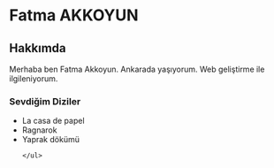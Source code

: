 <!DOCTYPE html>
<html lang="tr">
<head>
    <meta charset="UTF-8">
    <meta name="viewport" content="width=device-width, initial-scale=1.0">
    <title>FATMANIN SAYFASI</title>
</head>
<body>
    <h1>Fatma AKKOYUN</h1>
    <h2>Hakkımda</h2>
    <p>Merhaba ben Fatma Akkoyun. Ankarada yaşıyorum. Web geliştirme ile ilgileniyorum.</p>
    <h3>Sevdiğim Diziler</h3>
    <ul>
        <li>La casa de papel</li>
          <li>Ragnarok</li>  
           <li>Yaprak dökümü</li>
        
    </ul>
</body>
</html>
